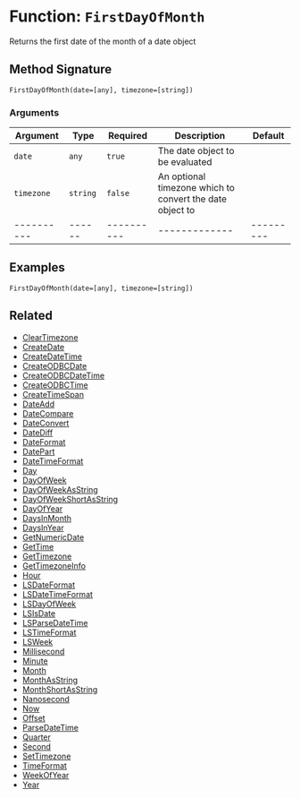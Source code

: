 [comment]: # (Note: This documentation is generated dynamically in the build process.  To modify the contents, change the javadoc on the _invoke method of the BIF class)

# Function: `FirstDayOfMonth`

Returns the first date of the month of a date object

## Method Signature
```
FirstDayOfMonth(date=[any], timezone=[string])
```
### Arguments

| Argument | Type | Required | Description | Default |
|----------|------|----------|-------------|---------|
| `date` | `any` | `true` | The date object to be evaluated | |
| `timezone` | `string` | `false` | An optional timezone which to convert the date object to | |
|----------|------|----------|-------------|---------|



## Examples

```
FirstDayOfMonth(date=[any], timezone=[string])
```

## Related
  * [ClearTimezone](ClearTimezone.md)
  * [CreateDate](CreateDate.md)
  * [CreateDateTime](CreateDateTime.md)
  * [CreateODBCDate](CreateODBCDate.md)
  * [CreateODBCDateTime](CreateODBCDateTime.md)
  * [CreateODBCTime](CreateODBCTime.md)
  * [CreateTimeSpan](CreateTimeSpan.md)
  * [DateAdd](DateAdd.md)
  * [DateCompare](DateCompare.md)
  * [DateConvert](DateConvert.md)
  * [DateDiff](DateDiff.md)
  * [DateFormat](DateFormat.md)
  * [DatePart](DatePart.md)
  * [DateTimeFormat](DateTimeFormat.md)
  * [Day](Day.md)
  * [DayOfWeek](DayOfWeek.md)
  * [DayOfWeekAsString](DayOfWeekAsString.md)
  * [DayOfWeekShortAsString](DayOfWeekShortAsString.md)
  * [DayOfYear](DayOfYear.md)
  * [DaysInMonth](DaysInMonth.md)
  * [DaysInYear](DaysInYear.md)
  * [GetNumericDate](GetNumericDate.md)
  * [GetTime](GetTime.md)
  * [GetTimezone](GetTimezone.md)
  * [GetTimezoneInfo](GetTimezoneInfo.md)
  * [Hour](Hour.md)
  * [LSDateFormat](LSDateFormat.md)
  * [LSDateTimeFormat](LSDateTimeFormat.md)
  * [LSDayOfWeek](LSDayOfWeek.md)
  * [LSIsDate](LSIsDate.md)
  * [LSParseDateTime](LSParseDateTime.md)
  * [LSTimeFormat](LSTimeFormat.md)
  * [LSWeek](LSWeek.md)
  * [Millisecond](Millisecond.md)
  * [Minute](Minute.md)
  * [Month](Month.md)
  * [MonthAsString](MonthAsString.md)
  * [MonthShortAsString](MonthShortAsString.md)
  * [Nanosecond](Nanosecond.md)
  * [Now](Now.md)
  * [Offset](Offset.md)
  * [ParseDateTime](ParseDateTime.md)
  * [Quarter](Quarter.md)
  * [Second](Second.md)
  * [SetTimezone](SetTimezone.md)
  * [TimeFormat](TimeFormat.md)
  * [WeekOfYear](WeekOfYear.md)
  * [Year](Year.md)
